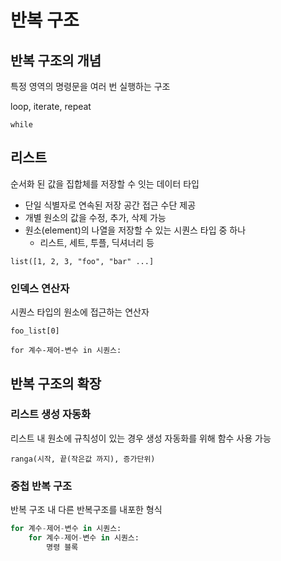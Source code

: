# 반복 구조

## 반복 구조의 개념

특정 영역의 명령문을 여러 번 실행하는 구조

loop, iterate, repeat

`while`

## 리스트

순서화 된 값을 집합체를 저장할 수 잇는 데이터 타입
* 단일 식별자로 연속된 저장 공간 접근 수단 제공
* 개별 원소의 값을 수정, 추가, 삭제 가능
* 원소(element)의 나열을 저장할 수 있는 시퀀스 타입 중 하나
  * 리스트, 세트, 투플, 딕셔너리 등 

`list([1, 2, 3, "foo", "bar" ...]`

### 인덱스 연산자

시퀀스 타입의 원소에 접근하는 연산자

`foo_list[0]`

`for 계수-제어-변수 in 시퀀스:`

## 반복 구조의 확장

### 리스트 생성 자동화

리스트 내 원소에 규칙성이 있는 경우 생성 자동화를 위해 함수 사용 가능

`ranga(시작, 끝(작은값 까지), 증가단위)`

### 중첩 반복 구조

반복 구조 내 다른 반복구조를 내포한 형식

```py
for 계수-제어-변수 in 시퀀스:
    for 계수-제어-변수 in 시퀀스:
        명령 블록
```
